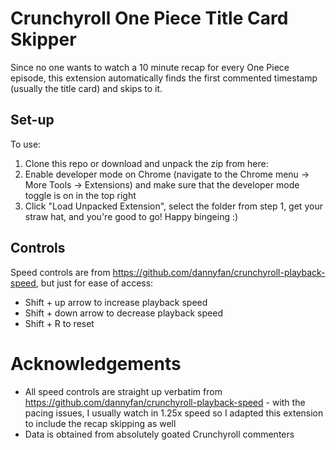 # Crunchyroll One Piece Title Card Skipper 
Since no one wants to watch a 10 minute recap for every One Piece episode, this extension automatically finds the first commented timestamp (usually the title card) and skips to it.

## Set-up
To use: 
1. Clone this repo or download and unpack the zip from here:  
2. Enable developer mode on Chrome (navigate to the Chrome menu -> More Tools -> Extensions) and make sure that the developer mode toggle is on in the top right 
3. Click "Load Unpacked Extension", select the folder from step 1, get your straw hat, and you're good to go! Happy bingeing :)

## Controls
Speed controls are from https://github.com/dannyfan/crunchyroll-playback-speed, but just for ease of access: 
- Shift + up arrow to increase playback speed
- Shift + down arrow to decrease playback speed 
- Shift + R to reset 

# Acknowledgements
- All speed controls are straight up verbatim from https://github.com/dannyfan/crunchyroll-playback-speed - with the pacing issues, I usually watch in 1.25x speed so I adapted this extension to include the recap skipping as well
- Data is obtained from absolutely goated Crunchyroll commenters 

